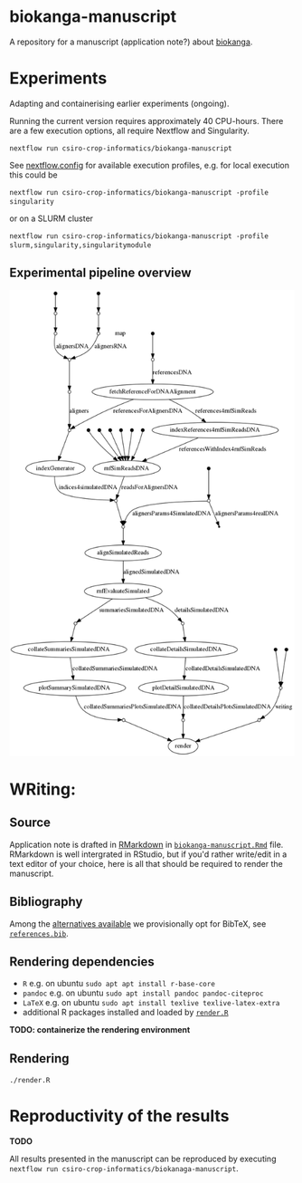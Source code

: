 # biokanga-manuscript
A repository for a manuscript (application note?)  about [biokanga](https://github.com/csiro-crop-informatics/biokanga).

# Experiments
Adapting and containerising  earlier experiments (ongoing).

Running the current version requires approximately 40 CPU-hours. There are a few execution options, all require Nextflow and Singularity.

```
nextflow run csiro-crop-informatics/biokanga-manuscript
```

See [nextflow.config](nextflow.config#L22-L40) for available execution profiles, e.g. for local execution this could be

```
nextflow run csiro-crop-informatics/biokanga-manuscript -profile singularity
```

or on a SLURM cluster

```
nextflow run csiro-crop-informatics/biokanga-manuscript -profile slurm,singularity,singularitymodule
```

## Experimental pipeline overview


![figures/dag.png](figures/dag.png)

# WRiting:

## Source

Application note is drafted in [RMarkdown](https://rmarkdown.rstudio.com/) in [`biokanga-manuscript.Rmd`](biokanga-manuscript.Rmd) file. RMarkdown is well intergrated in RStudio, but if you'd rather write/edit in a text editor of your choice, here is all that should be required to render the manuscript.

## Bibliography

Among the [alternatives available](https://rmarkdown.rstudio.com/authoring_bibliographies_and_citations.html#specifying_a_bibliography) we provisionally opt for BibTeX, see [`references.bib`](references.bib).

## Rendering dependencies

* `R` e.g. on ubuntu `sudo apt apt install r-base-core`
* `pandoc` e.g. on ubuntu `sudo apt install pandoc pandoc-citeproc`
* `LaTeX` e.g. on ubuntu `sudo apt install texlive texlive-latex-extra`
* additional R packages installed and loaded by [`render.R`](render.R)

**TODO: containerize the rendering environment**

## Rendering

```
./render.R
```

# Reproductivity of the results

**TODO**

All results presented in the manuscript can be reproduced by executing `nextflow run csiro-crop-informatics/biokanaga-manuscript`.

